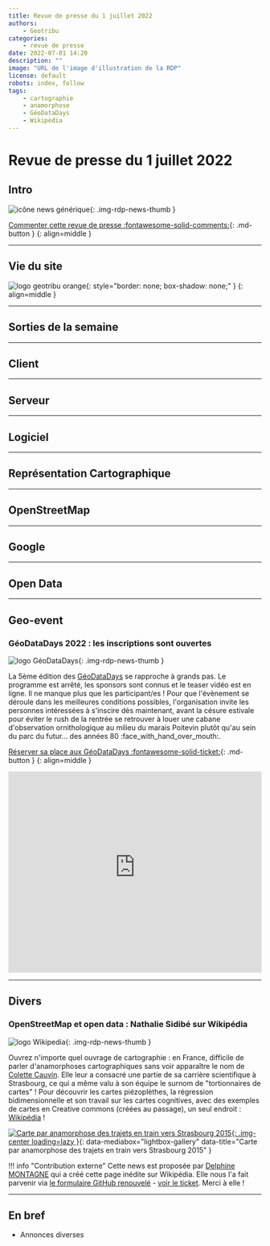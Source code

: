 ```yaml
---
title: Revue de presse du 1 juillet 2022
authors:
    - Geotribu
categories:
    - revue de presse
date: 2022-07-01 14:20
description: ""
image: "URL de l'image d'illustration de la RDP"
license: default
robots: index, follow
tags:
    - cartographie
    - anamorphose
    - GéoDataDays
    - Wikipédia
---
```


# Revue de presse du 1 juillet 2022

## Intro

![icône news générique](https://cdn.geotribu.fr/img/internal/icons-rdp-news/news.png "icône news générique"){: .img-rdp-news-thumb }

[Commenter cette revue de presse :fontawesome-solid-comments:](#__comments){: .md-button }
{: align=middle }

----

## Vie du site

![logo geotribu orange](https://cdn.geotribu.fr/img/internal/charte/geotribu_logo_rectangle_384x80.png "logo geotribu orange"){: style="border: none; box-shadow: none;" }
{: align=middle }

----

## Sorties de la semaine

----

## Client

----

## Serveur

----

## Logiciel

----

## Représentation Cartographique

----

## OpenStreetMap

----

## Google

----

## Open Data

----

## Geo-event

### GéoDataDays 2022 : les inscriptions sont ouvertes

![logo GéoDataDays](https://cdn.geotribu.fr/img/logos-icones/geodatadays.png "logo GéoDataDays"){: .img-rdp-news-thumb }

La 5ème édition des [GéoDataDays](/tags/#geodatadays) se rapproche à grands pas. Le programme est arrêté, les sponsors sont connus et le teaser vidéo est en ligne. Il ne manque plus que les participant/es ! Pour que l'évènement se déroule dans les meilleures conditions possibles, l'organisation invite les personnes intéressées à s'inscire dès maintenant, avant la césure estivale pour éviter le rush de la rentrée se retrouver à louer une cabane d'observation ornithologique au milieu du marais Poitevin plutôt qu'au sein du parc du futur... des années 80 :face_with_hand_over_mouth:.

[Réserver sa place aux GéoDataDays :fontawesome-solid-ticket:](https://www.geodatadays.fr/inscription){: .md-button }
{: align=middle }

<iframe width="100%" height="400" src="https://www.youtube-nocookie.com/embed/woNyTte2jGE" title="YouTube video player" frameborder="0" allow="accelerometer; autoplay; clipboard-write; encrypted-media; gyroscope; picture-in-picture" allowfullscreen></iframe>

----

## Divers

### OpenStreetMap et open data : Nathalie Sidibé sur Wikipédia

![logo Wikipedia](https://cdn.geotribu.fr/img/logos-icones/divers/wikipedia.png "logo Wikipedia"){: .img-rdp-news-thumb }

Ouvrez n'importe quel ouvrage de cartographie : en France, difficile de parler d'anamorphoses cartographiques sans voir apparaître le nom de [Colette Cauvin](https://fr.wikipedia.org/wiki/Colette_Cauvin). Elle leur a consacré une partie de sa carrière scientifique à Strasbourg, ce qui a même valu à son équipe le surnom de "tortionnaires de cartes" ! Pour découvrir les cartes piézoplèthes, la régression bidimensionnelle et son travail sur les cartes cognitives, avec des exemples de cartes en Creative commons (créées au passage), un seul endroit : [Wikipédia](https://fr.wikipedia.org/wiki/Colette_Cauvin) !

[![Carte par anamorphose des trajets en train vers Strasbourg 2015](https://cdn.geotribu.fr/img/articles-blog-rdp/divers/anamorphose_unipolaire_distance_strasbourg_colette_cauvin.webp "Carte par anamorphose des trajets en train vers Strasbourg 2015"){: .img-center loading=lazy }](https://cdn.geotribu.fr/img/articles-blog-rdp/divers/taxi_vans_Bamako.webp){: data-mediabox="lightbox-gallery" data-title="Carte par anamorphose des trajets en train vers Strasbourg 2015" }

!!! info "Contribution externe"
    Cette news est proposée par [Delphine MONTAGNE](https://tree.univ-pau.fr/fr/organisation/membres/cv-dmontagne001-fr.html) qui a créé cette page inédite sur Wikipédia. Elle nous l'a fait parvenir via [le formulaire GitHub renouvelé](https://github.com/geotribu/website/issues/new?assignees=Guts&labels=contribution+externe%2Crdp%2Ctriage&template=RDP_NEWS.yml) - [voir le ticket](https://github.com/geotribu/website/issues/634). Merci à elle !

----

## En bref

- Annonces diverses
